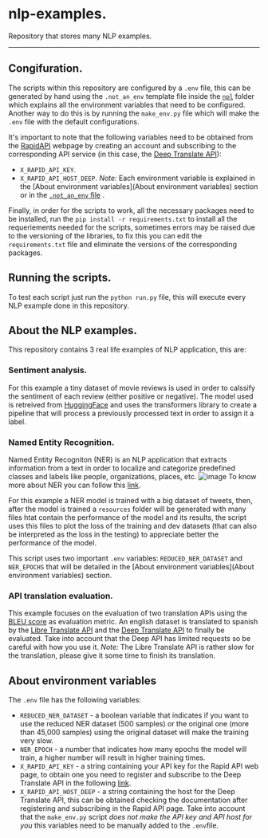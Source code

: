 # nlp-examples.
Repository that stores many NLP examples.

-----------------------------------------------------------------------

## Congifuration.
The scripts within this repository are configured by a `.env` file, this can be generated by hand using the `.not_an_env` template file inside the [`npl`](https://github.com/tamagochi-descompuesto/nlp-examples/tree/main/nlp) folder which explains all the environment variables that need to be configured. Another way to do this is by running the `make_env.py` file which will make the `.env` file with the default configurations. 

It's important to note that the following variables need to be obtained from the [RapidAPI](https://rapidapi.com/hub) webpage by creating an account and subscribing to the corresponding API service (in this case, the [Deep Translate API](https://rapidapi.com/gatzuma/api/deep-translate1/)):
* `X_RAPID_API_KEY`.
* `X_RAPID_API_HOST_DEEP`.
*Note:* Each environment variable is explained in the [About environment variables](About environment variables) section or in the [`.not_an_env` file](https://github.com/tamagochi-descompuesto/nlp-examples/blob/main/nlp/.not_an_env) .

Finally, in order for the scripts to work, all the necessary packages need to be installed, run the `pip install -r requirements.txt` to install all the requeriements needed for the scripts, sometimes errors may be raised due to the versioning of the libraries, to fix this you can edit the `requirements.txt` file and eliminate the versions of the corresponding packages.

## Running the scripts.
To test each script just run the `python run.py` file, this will execute every NLP example done in this repository.

## About the NLP examples.
This repository contains 3 real life examples of NLP application, this are:
### Sentiment analysis.
For this example a tiny dataset of movie reviews is used in order to calssify the sentiment of each review (either positive or negative). The model used is retreived from [HuggingFace](https://huggingface.co) and uses the transformers library to create a pipeline that will process a previously processed text in order to assign it a label.
### Named Entity Recognition.
Named Entity Recogniton (NER) is an NLP application that extracts information from a text in order to localize and categorize predefined classes and labels like people, organizations, places, etc. 
![image](https://user-images.githubusercontent.com/58601226/200972256-6e47b2d9-7969-4c2a-85a8-ef93c2aff077.png)
To know more about NER you can follow this [link](https://en.wikipedia.org/wiki/Named-entity_recognition).

For this example a NER model is trained with a big dataset of tweets, then, after the model is trained a `resources` folder will be generated with many files htat contain the performance of the model and its results, the script uses this files to plot the loss of the training and dev datasets (that can also be interpreted as the loss in the testing) to appreciate better the performance of the model.

This script uses two important `.env` variables: `REDUCED_NER_DATASET` and `NER_EPOCHS` that will be detailed in the [About environment variables](About environment variables) section.
### API translation evaluation.
This example focuses on the evaluation of two translation APIs using the [BLEU score](https://www.askpython.com/python/bleu-score) as evaluation metric. An english dataset is translated to spanish by the [Libre Translate API](https://github.com/LibreTranslate/LibreTranslate) and the [Deep Translate API](https://rapidapi.com/gatzuma/api/deep-translate1/) to finally be evaluated. Take into account that the Deep API has limited requests so be careful with how you use it. 
*Note:* The Libre Translate API is rather slow for the translation, please give it some time to finish its translation.

## About environment variables
The `.env` file has the following variables:
* `REDUCED_NER_DATASET` - a boolean variable that indicates if you want to use the reduced NER dataset (500 samples) or the original one (more than 45,000 samples) using the original dataset will make the training very slow.
* `NER_EPOCH` - a number that indicates how many epochs the model will train, a higher number will result in higher training times.
* `X_RAPID_API_KEY` - a string containing your API key for the Rapid API web page, to obtain one you need to register and subscribe to the Deep Translate API in the following [link](https://rapidapi.com/hub).
* `X_RAPID_API_HOST_DEEP` - a string containing the host for the Deep Translate API, this can be obtained checking the documentation after registering and subscribing in the Rapid API page.
Take into account that the `make_env.py` script *does not make the API key and API host for you* this variables need to be manually added to the `.env`file.
